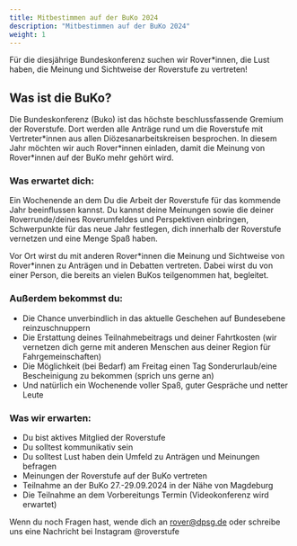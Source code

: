 ```yaml
---
title: Mitbestimmen auf der BuKo 2024
description: "Mitbestimmen auf der BuKo 2024"
weight: 1
---
```


Für die diesjährige Bundeskonferenz suchen wir Rover\*innen, die Lust haben, die Meinung und Sichtweise der Roverstufe zu vertreten! 

## Was ist die BuKo? 

Die Bundeskonferenz (Buko) ist das höchste beschlussfassende Gremium der Roverstufe. Dort werden alle Anträge rund um die Roverstufe mit Vertreter\*innen aus allen Diözesanarbeitskreisen besprochen. In diesem Jahr möchten wir auch Rover\*innen einladen, damit die Meinung von Rover\*innen auf der BuKo mehr gehört wird.  

### Was erwartet dich: 

Ein Wochenende an dem Du die Arbeit der Roverstufe für das kommende Jahr beeinflussen kannst. Du kannst deine Meinungen sowie die deiner Roverrunde/deines Roverumfeldes und Perspektiven einbringen, Schwerpunkte für das neue Jahr festlegen, dich innerhalb der Roverstufe vernetzen und eine Menge Spaß haben.  

Vor Ort wirst du mit anderen Rover\*innen die Meinung und Sichtweise von Rover\*innen zu Anträgen und in Debatten vertreten. Dabei wirst du von einer Person, die bereits an vielen BuKos teilgenommen hat, begleitet.  

### Außerdem bekommst du: 

- Die Chance unverbindlich in das aktuelle Geschehen auf Bundesebene reinzuschnuppern 
- Die Erstattung deines Teilnahmebeitrags und deiner Fahrtkosten (wir vernetzen dich gerne mit anderen Menschen aus deiner Region für Fahrgemeinschaften) 
- Die Möglichkeit (bei Bedarf) am Freitag einen Tag Sonderurlaub/eine Bescheinigung zu bekommen (sprich uns gerne an) 
- Und natürlich ein Wochenende voller Spaß, guter Gespräche und netter Leute 

### Was wir erwarten: 

- Du bist aktives Mitglied der Roverstufe 
- Du solltest kommunikativ sein
- Du solltest Lust haben dein Umfeld zu Anträgen und Meinungen befragen
- Meinungen der Roverstufe auf der BuKo vertreten
- Teilnahme an der BuKo 27.-29.09.2024 in der Nähe von Magdeburg
- Die Teilnahme an dem  Vorbereitungs Termin (Videokonferenz wird erwartet)
 
Wenn du noch Fragen hast, wende dich an rover@dpsg.de oder schreibe uns eine Nachricht bei Instagram @roverstufe 
